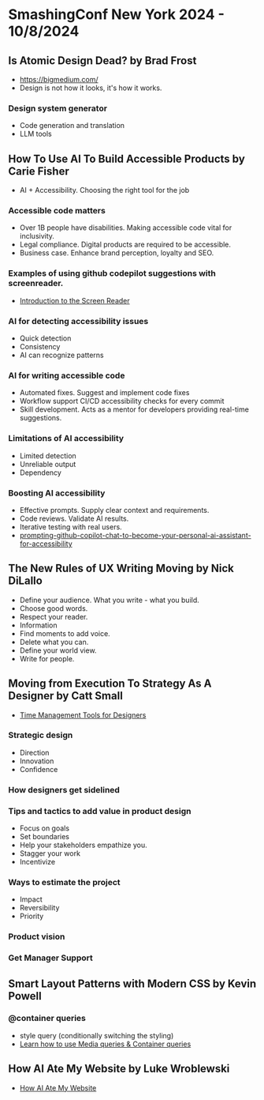 # SmashingConf New York 2024 - 10/8/2024

## Is Atomic Design Dead? by Brad Frost
  * https://bigmedium.com/
  * Design is not how it looks, it's how it works.

### Design system generator
  * Code generation and translation
  * LLM tools
 
## How To Use AI To Build Accessible Products by Carie Fisher
  * AI + Accessibility. Choosing the right tool for the job

### Accessible code matters
  * Over 1B people have disabilities. Making accessible code vital for inclusivity.
  * Legal compliance. Digital products are required to be accessible.
  * Business case. Enhance brand perception, loyalty and SEO.

### Examples of using github codepilot suggestions with screenreader.
  * [Introduction to the Screen Reader](bit.ly/screenreader)

### AI for detecting accessibility issues
  * Quick detection
  * Consistency
  * AI can recognize patterns

### AI for writing accessible code
  * Automated fixes. Suggest and implement code fixes
  * Workflow support CI/CD accessibility checks for every commit
  * Skill development. Acts as a mentor for developers providing real-time suggestions.

### Limitations of AI accessibility
  * Limited detection
  * Unreliable output
  * Dependency

### Boosting AI accessibility
  * Effective prompts. Supply clear context and requirements. 
  * Code reviews. Validate AI results.
  * Iterative testing with real users.
  * [prompting-github-copilot-chat-to-become-your-personal-ai-assistant-for-accessibility](https://github.blog/developer-skills/github/prompting-github-copilot-chat-to-become-your-personal-ai-assistant-for-accessibility/)

## The New Rules of UX Writing Moving by Nick DiLallo
  * Define your audience. What you write - what you build.
  * Choose good words.
  * Respect your reader.
  * Information
  * Find moments to add voice.
  * Delete what you can.
  * Define your world view.
  * Write for people.

## Moving from Execution To Strategy As A Designer by Catt Small
* [Time Management Tools for Designers](bit.ly/TimeMgmt4Designers)

### Strategic design
  * Direction
  * Innovation
  * Confidence
  
### How designers get sidelined

### Tips and tactics to add value in product design
  * Focus on goals
  * Set boundaries
  * Help your stakeholders empathize you.
  * Stagger your work
  * Incentivize

### Ways to estimate the project
  * Impact
  * Reversibility
  * Priority

### Product vision

### Get Manager Support

## Smart Layout Patterns with Modern CSS by Kevin Powell

### @container queries
  * style query (conditionally switching the styling)
  * [Learn how to use Media queries & Container queries](https://www.youtube.com/watch?v=2rlWBZ17Wes)

## How AI Ate My Website by Luke Wroblewski
* [How AI Ate My Website](https://www.lukew.com/presos/preso.asp?40)
  




